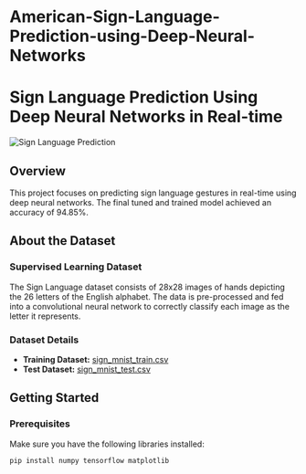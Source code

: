 ﻿# American-Sign-Language-Prediction-using-Deep-Neural-Networks

# Sign Language Prediction Using Deep Neural Networks in Real-time

![Sign Language Prediction](path/to/your/image.png)

## Overview

This project focuses on predicting sign language gestures in real-time using deep neural networks. The final tuned and trained model achieved an accuracy of 94.85%.

## About the Dataset

### Supervised Learning Dataset

The Sign Language dataset consists of 28x28 images of hands depicting the 26 letters of the English alphabet. The data is pre-processed and fed into a convolutional neural network to correctly classify each image as the letter it represents.

### Dataset Details

- **Training Dataset:** [sign_mnist_train.csv](./sign_mnist_train.csv)
- **Test Dataset:** [sign_mnist_test.csv](./sign_mnist_test.csv)

## Getting Started

### Prerequisites

Make sure you have the following libraries installed:

```bash
pip install numpy tensorflow matplotlib
